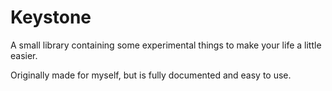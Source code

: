 # Keystone
A small library containing some experimental things to make your life a little easier.

Originally made for myself, but is fully documented and easy to use.